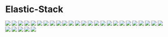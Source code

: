 # Elastic-Stack

![](ELK/1.jpg)
![](ELK/2.jpg)
![](ELK/3.jpg)
![](ELK/4.jpg)
![](ELK/5.jpg)
![](ELK/6.jpg)
![](ELK/7.jpg)
![](ELK/8.jpg)
![](ELK/9.jpg)
![](ELK/10.jpg)
![](ELK/11.jpg)
![](ELK/12.jpg)
![](ELK/13.jpg)
![](ELK/14.jpg)
![](ELK/15.jpg)
![](ELK/16.jpg)
![](ELK/17.jpg)
![](ELK/18.jpg)
![](ELK/19.jpg)
![](ELK/20.jpg)
![](ELK/21.jpg)
![](ELK/22.jpg)
![](ELK/23.jpg)
![](ELK/24.jpg)
![](ELK/25.jpg)
![](ELK/26.jpg)
![](ELK/27.jpg)
![](ELK/28.jpg)
![](ELK/29.jpg)
![](ELK/30.jpg)
